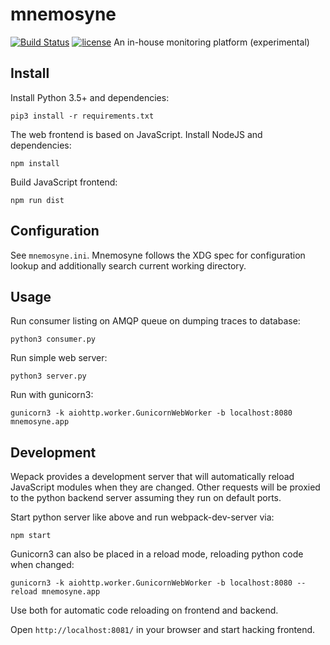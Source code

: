# mnemosyne
[![Build Status](https://travis-ci.org/jgraichen/mnemosyne.svg?branch=master)](https://travis-ci.org/jgraichen/mnemosyne) [![license](https://img.shields.io/github/license/jgraichen/mnemosyne.svg?maxAge=2592000)](https://github.com/jgraichen/mnemosyne/blob/master/LICENSE)
An in-house monitoring platform (experimental)

## Install

Install Python 3.5+ and dependencies:

```
pip3 install -r requirements.txt
```

The web frontend is based on JavaScript. Install NodeJS and dependencies:

```
npm install
```

Build JavaScript frontend:

```
npm run dist
```

## Configuration

See `mnemosyne.ini`. Mnemosyne follows the XDG spec for configuration lookup and additionally search current working directory.

## Usage

Run consumer listing on AMQP queue on dumping traces to database:

```
python3 consumer.py
```

Run simple web server:

```
python3 server.py
```

Run with gunicorn3:

```
gunicorn3 -k aiohttp.worker.GunicornWebWorker -b localhost:8080 mnemosyne.app
```

## Development

Wepack provides a development server that will automatically reload JavaScript modules when they are changed. Other requests will be proxied to the python backend server assuming they run on default ports.

Start python server like above and run webpack-dev-server via:

```
npm start
```

Gunicorn3 can also be placed in a reload mode, reloading python code when changed:

```
gunicorn3 -k aiohttp.worker.GunicornWebWorker -b localhost:8080 --reload mnemosyne.app
```

Use both for automatic code reloading on frontend and backend.

Open `http://localhost:8081/` in your browser and start hacking frontend.
